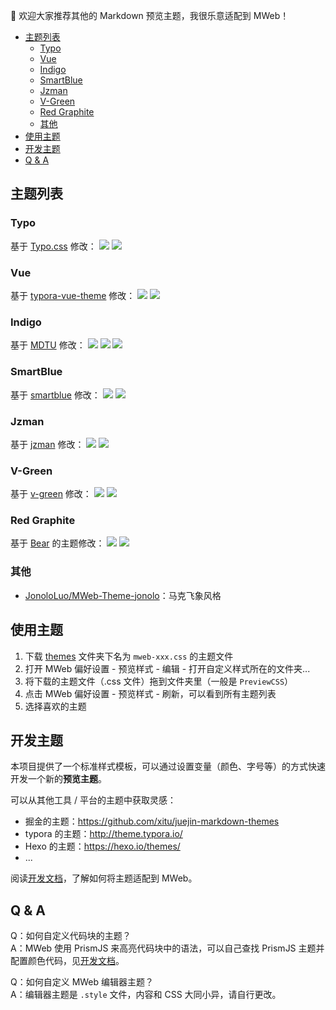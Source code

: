 
👏 欢迎大家推荐其他的 Markdown 预览主题，我很乐意适配到 MWeb！

- [主题列表](#主题列表)
  - [Typo](#typo)
  - [Vue](#vue)
  - [Indigo](#indigo)
  - [SmartBlue](#smartblue)
  - [Jzman](#jzman)
  - [V-Green](#v-green)
  - [Red Graphite](#red-graphite)
  - [其他](#其他)
- [使用主题](#使用主题)
- [开发主题](#开发主题)
- [Q & A](#q--a)

## 主题列表
### Typo
基于 [Typo.css](https://github.com/sofish/Typo.css) 修改：
![](media/15732860467431.jpg)
![](media/15732860638359.jpg)

### Vue
基于 [typora-vue-theme](https://github.com/blinkfox/typora-vue-theme) 修改：
![](media/15732858925836.jpg)
![](media/15732859445415.jpg)

### Indigo
基于 [MDTU](https://markdown.devtool.tech/app) 修改：
![](media/05-13-12-47-13.png)
![](media/05-13-12-47-40.png)
![](media/05-13-12-47-50.png)

### SmartBlue

基于 [smartblue](https://github.com/cumt-robin/juejin-markdown-theme-smart-blue) 修改：
![](media/05-13-12-46-21.png)
![](media/05-13-12-46-46.png)

### Jzman
基于 [jzman](https://github.com/jzmanu/juejin-markdown-theme-jzman) 修改：
![](media/05-13-12-45-24.png)
![](media/05-13-12-45-54.png)

### V-Green
基于 [v-green](https://github.com/DawnLck/juejin-markdown-theme-v-green) 修改：
![](media/05-13-18-47-44.png)
![](media/05-13-18-48-12.png)

### Red Graphite
基于 [Bear](https://bear.app/cn/faq/Themes/About%20free%20and%20Pro%20themes%20in%20Bear/) 的主题修改：
![](media/05-14-21-33-40.png)
![](media/05-14-21-33-51.png)

### 其他
* [JonoloLuo/MWeb-Theme-jonolo](https://github.com/JonoloLuo/MWeb-Theme-jonolo)：马克飞象风格
## 使用主题
1. 下载 [themes](themes) 文件夹下名为 `mweb-xxx.css` 的主题文件
2. 打开 MWeb 偏好设置 - 预览样式 - 编辑 - 打开自定义样式所在的文件夹...
3. 将下载的主题文件（.css 文件）拖到文件夹里（一般是 `PreviewCSS`）
4. 点击 MWeb 偏好设置 - 预览样式 - 刷新，可以看到所有主题列表
5. 选择喜欢的主题

## 开发主题

本项目提供了一个标准样式模板，可以通过设置变量（颜色、字号等）的方式快速开发一个新的**预览主题**。

可以从其他工具 / 平台的主题中获取灵感：
* 掘金的主题：https://github.com/xitu/juejin-markdown-themes
* typora 的主题：http://theme.typora.io/
* Hexo 的主题：https://hexo.io/themes/
* ...

阅读[开发文档](src/)，了解如何将主题适配到 MWeb。

## Q & A

Q：如何自定义代码块的主题？  
A：MWeb 使用 PrismJS 来高亮代码块中的语法，可以自己查找 PrismJS 主题并配置颜色代码，见[开发文档](src#prism)。


Q：如何自定义 MWeb 编辑器主题？  
A：编辑器主题是 `.style` 文件，内容和 CSS 大同小异，请自行更改。
